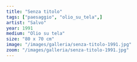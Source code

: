 ```yaml
---
title: "Senza titolo"
tags: ["paesaggio", "olio_su_tela",]
artist: "Salvo"
year: 1991
medium: "Olio su tela"
size: "80 x 70 cm"
image: "/images/galleria/senza-titolo-1991.jpg"
zoom: "/images/galleria/senza-titolo-1991.jpg"
---
```

